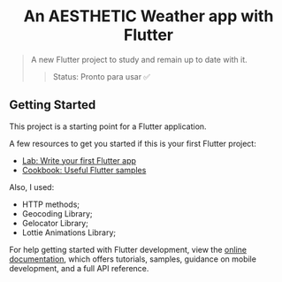 <div align='center'>

# An AESTHETIC Weather app with Flutter

</div>

> A new Flutter project to study and remain up to date with it. 
>> Status: Pronto para usar ✅

## Getting Started

This project is a starting point for a Flutter application.

A few resources to get you started if this is your first Flutter project:

- [Lab: Write your first Flutter app](https://docs.flutter.dev/get-started/codelab)
- [Cookbook: Useful Flutter samples](https://docs.flutter.dev/cookbook)

Also, I used: 
- HTTP methods;
- Geocoding Library;
- Gelocator Library;
- Lottie Animations Library;

For help getting started with Flutter development, view the
[online documentation](https://docs.flutter.dev/), which offers tutorials,
samples, guidance on mobile development, and a full API reference.
